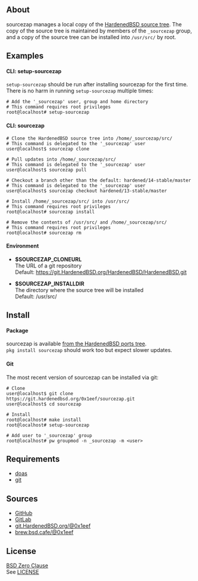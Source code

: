 ## About

sourcezap manages a local copy of the
[HardenedBSD source tree](https://git.HardenedBSD.org/HardenedBSD/HardenedBSD).
The copy of the source tree is maintained by members of
the `_sourcezap` group, and a copy of the source tree
can be installed into `/usr/src/` by root.

## Examples

#### CLI: setup-sourcezap

`setup-sourcezap` should be run after installing
sourcezap for the first time. <br> There is no harm in
running `setup-sourcezap` multiple times:

    # Add the '_sourcezap' user, group and home directory
    # This command requires root privileges
    root@localhost# setup-sourcezap

#### CLI: sourcezap

    # Clone the HardenedBSD source tree into /home/_sourcezap/src/
    # This command is delegated to the '_sourcezap' user
    user@localhost$ sourcezap clone

    # Pull updates into /home/_sourcezap/src/
    # This command is delegated to the '_sourcezap' user
    user@localhost$ sourcezap pull

    # Checkout a branch other than the default: hardened/14-stable/master
    # This command is delegated to the '_sourcezap' user
    user@localhost$ sourcezap checkout hardened/13-stable/master

    # Install /home/_sourcezap/src/ into /usr/src/
    # This command requires root privileges
    root@localhost# sourcezap install

    # Remove the contents of /usr/src/ and /home/_sourcezap/src/
    # This command requires root privileges
    root@localhost# sourcezap rm


#### Environment

* __$SOURCEZAP\_CLONEURL__ <br>
  The URL of a git repository  <br>
  Default: https://git.HardenedBSD.org/HardenedBSD/HardenedBSD.git

* __$SOURCEZAP\_INSTALLDIR__ <br>
  The directory where the source tree will be installed <br>
  Default: /usr/src/

## Install

#### Package

sourcezap is available
[from the HardenedBSD ports tree](https://git.HardenedBSD.org/HardenedBSD/ports/-/tree/HardenedBSD/main/hardenedbsd/sourcezap). <br>
`pkg install sourcezap` should work too but expect slower updates.

#### Git

The most recent version of sourcezap can be installed via git:

    # Clone
    user@localhost$ git clone https://git.hardenedbsd.org/0x1eef/sourcezap.git
    user@localhost$ cd sourcezap

    # Install
    root@localhost# make install
    root@localhost# setup-sourcezap

    # Add user to '_sourcezap' group
    root@localhost# pw groupmod -n _sourcezap -m <user>

## Requirements

* [doas](https://man.openbsd.org/doas)
* [git](https://www.man7.org/linux/man-pages/man1/git.1.html)

## Sources

* [GitHub](https://github.com/0x1eef/sourcezap)
* [GitLab](https://gitlab.com/0x1eef/sourcezap)
* [git.HardenedBSD.org/@0x1eef](https://git.HardenedBSD.org/0x1eef/sourcezap)
* [brew.bsd.cafe/@0x1eef](https://brew.bsd.cafe/0x1eef/sourcezap)

## License

[BSD Zero Clause](https://choosealicense.com/licenses/0bsd/) <br>
See [LICENSE](./LICENSE)
